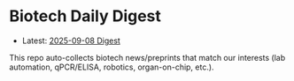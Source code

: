 # Biotech Daily Digest

- Latest: [2025-09-08 Digest](digest/2025-09-08.md)

This repo auto-collects biotech news/preprints that match our interests (lab automation, qPCR/ELISA, robotics, organ-on-chip, etc.).
